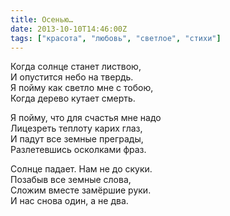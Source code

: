 ```yaml
---
title: Осенью…
date: 2013-10-10T14:46:00Z
tags: ["красота", "любовь", "светлое", "стихи"]
---
```


Когда солнце станет листвою,  
И опустится небо на твердь.  
Я пойму как светло мне с тобою,  
Когда дерево кутает смерть.  

Я пойму, что для счастья мне надо  
Лицезреть теплоту карих глаз,  
И падут все земные преграды,  
Разлетевшись осколками фраз.  

Солнце падает. Нам не до скуки.  
Позабыв все земные слова,  
Сложим вместе замёршие руки.  
И нас снова один, а не два.  
